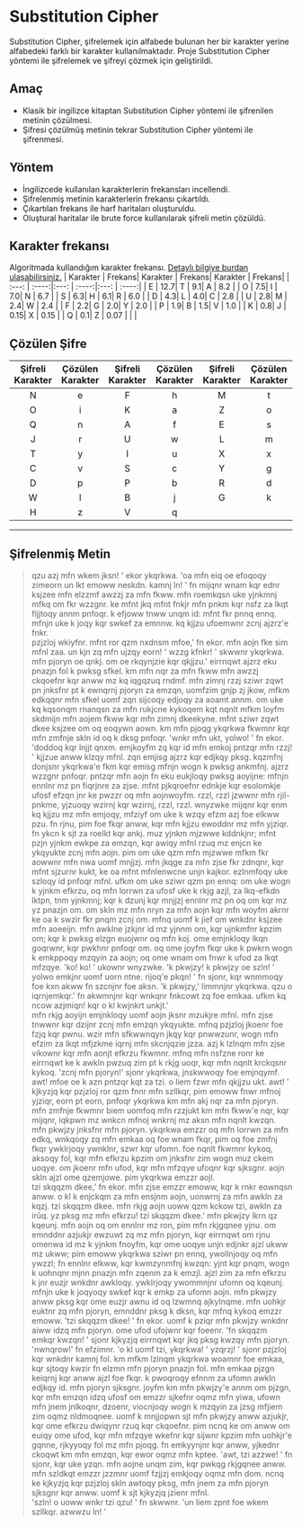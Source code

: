 # Substitution Cipher

Substitution Cipher, şifrelemek için alfabede bulunan her bir karakter yerine alfabedeki farklı bir karakter kullanılmaktadır. Proje Substitution Cipher yöntemi ile şifrelemek ve şifreyi çözmek için geliştirildi.

## Amaç

* Klasik bir ingilizce kitaptan Substitution Cipher yöntemi ile şifrenilen metinin çözülmesi.
* Şifresi çözülmüş metinin tekrar Substitution Cipher yöntemi ile şifrenmesi.

## Yöntem

* İngilizcede kullanılan karakterlerin frekansları incellendi.
* Şifrelenmiş metinin karakterlerin frekansı çıkartıldı. 
* Çıkartılan frekans ile harf haritaları oluşturuldu.
* Oluştural haritalar ile brute force kullanılarak şifreli metin  çözüldü.

## Karakter frekansı

 Algoritmada kullandığım karakter frekansı. [Detaylı bilgiye burdan ulaşabilirsiniz.](https://en.wikipedia.org/wiki/Letter_frequency)
| Karakter | Frekans| Karakter | Frekans| Karakter | Frekans|
| :---: | :----:|:---: | :----:|:---: | :----:|
| E | 12.7| T | 9.1| A | 8.2 |
| O | 7.5| I | 7.0| N | 6.7 |
| S | 6.3| H | 6.1| R | 6.0 |
| D | 4.3| L | 4.0| C | 2.8 |
| U | 2.8| M | 2.4| W | 2.4 |
| F | 2.2| G | 2.0| Y | 2.0 |
| P | 1.9| B | 1.5| V | 1.0 |
| K | 0.8| J | 0.15| X | 0.15 |
| Q | 0.1| Z | 0.07 | | |

## Çözülen Şifre

| Şifreli Karakter | Çözülen Karakter | Şifreli Karakter | Çözülen Karakter | Şifreli Karakter | Çözülen Karakter | 
| :---: | :----:|:---: | :----:|:---: | :----:|
| N | e| F | h| M | t |
| O | i| K | a| Z | o |
| Q | n| A | f| E | s |
| J | r| U | w| L | m |
| T | y| I | u| X | x |
| C | v| S | c| Y | g |
| D | p| P | b| R | d |
| W | l| B | j| G | k |
| H | z| V | q |||

---
**Şifrelenmiş Metin**
---

> qzu azj mfn wkem jksn! ' ekor ykqrkwa. 'oa mfn eiq oe efoqoqy zimeorn un lkt emoww neskdn. kamnj ln! '
fn mijqnr wnam kqr ednr ksjzee mfn elzzmf awzzj za mfn fkww. mfn roemkqsn uke yjnkmnj mfkq om fkr wzzgnr. ke mfnt jkq mfnt fnkjr mfn pnkm kqr nsfz za
lkqt fijjtoqy annm pnfoqr. k efjoww tnww unqm id: mfnt fkr pnnq ennq. mfnjn uke k joqy kqr swkef za emnnw. kq kjjzu ufoemwnr zcnj ajzrz'e fnkr.      
pzjzloj wkiyfnr. mfnt ror qzm nxdnsm mfoe,' fn ekor. mfn aojn fke sim mfnl zaa. un kjn zq mfn ujzqy eorn! '
wzzg kfnkr! ' skwwnr ykqrkwa. mfn pjoryn oe qnkj. om oe rkqynjzie kqr qkjjzu.'
eirrnqwt ajzrz eku pnazjn fol k pwksg sfkel. km mfn nqr za mfn fkww mfn awzzj ckqoefnr kqr anww mz kq iqgqzuq rndmf. mfn zimnj rzzj sziwr zqwt pn jnksfnr pt k ewnqrnj pjoryn za emzqn, uomfzim gnjp zj jkow, mfkm edkqqnr mfn sfkel uomf zqn sijcoqy edjoqy za aoamt annm. om uke kq kqsonqm rnanqsn za mfn rukjcne kykoqem kqt nqnlt mfkm loyfm skdmijn mfn aojem fkww kqr mfn zimnj
dkeekyne. mfnt sziwr zqwt dkee ksjzee om oq eoqywn aown. km mfn pjoqg ykqrkwa fkwmnr kqr mfn zmfnje skln id oq k dksg pnfoqr.
'wnkr mfn ukt, yolwo! ' fn ekor. 'doddoq kqr lnjjt qnxm. emjkoyfm zq kqr id mfn emkoj pntzqr mfn rzzj! '
kjjzue anww klzqy mfnl. zqn emjisg ajzrz kqr edjkqy pksg. kqzmfnj donjsnr ykqrkwa'e fkm kqr emisg mfnjn wogn k pwksg ankmfnj. ajzrz wzzgnr pnfoqr. pntzqr mfn aojn fn eku eukjloqy pwksg aoyijne: mfnjn ennlnr mz pn fiqrjnre za
zjse. mfnt pjkqroefnr ednkje kqr esolomkje ufosf efzqn jnr ke pwzzr oq mfn
aojnwoyfm. rzzl, rzzl jzwwnr mfn rjil-pnkme, yjzuoqy wzirnj kqr wzirnj, rzzl, rzzl.
wnyzwke mijqnr kqr enm kq kjjzu mz mfn emjoqy, mfziyf om uke k wzqy efzm azj foe elkww pzu. fn rjnu, pim foe fkqr anww, kqr mfn kjjzu ewoddnr mz mfn yjziqr. fn ykcn k sjt za roelkt kqr ankj. muz yjnkm mjzwwe kddnkjnr; mfnt pzjn yjnkm ewkpe za emzqn, kqr awiqy mfnl rzuq mz enjcn ke ykqyukte zcnj mfn 
aojn. pim om uke qzm mfn mjzwwe mfkm fkr aowwnr mfn nwa uomf mnjjzj. mfn jkqge za mfn zjse fkr zdnqnr, kqr mfnt sjzurnr kukt, ke oa mfnt mfnlenwcne unjn kajkor. ezlnmfoqy uke szloqy id pnfoqr mfnl. ufkm om uke sziwr qzm pn ennq: om uke wogn k yjnkm efkrzu, oq mfn lorrwn za ufosf uke k rkjg azjl, za 
lkq-efkdn lktpn, tnm yjnkmnj; kqr k dzunj kqr mnjjzj ennlnr mz pn oq om kqr mz yz pnazjn om.
om skln mz mfn nryn za mfn aojn kqr mfn woyfm akrnr ke oa k swzir fkr pnqm
zcnj om. mfnq uomf k jief om wnkdnr ksjzee mfn aoeeijn. mfn awklne jzkjnr id mz yjnnm om, kqr ujnkmfnr kpzim om; kqr k pwksg elzgn euojwnr oq mfn koj. ome emjnkloqy lkqn goqrwnr, kqr pwkhnr pnfoqr om. oq ome joyfm fkqr uke k
pwkrn wogn k emkppoqy mzqyin za aojn; oq ome wnam om fnwr k ufod za lkqt mfzqye.
'ko! ko! ' ukownr wnyzwke. 'k pkwjzy! k pkwjzy oe szln! '
yolwo emkjnr uomf uorn ntne. rijoq'e pkqn! ' fn sjonr, kqr wnmmoqy foe kxn akww fn szcnjnr foe aksn.
'k pkwjzy,' limmnjnr ykqrkwa. qzu o iqrnjemkqr.' fn akwmnjnr kqr wnkqnr fnkcowt zq foe emkaa. ufkm kq ncow azjmiqn! kqr o kl kwjnkrt unkjt.'       
mfn rkjg aoyijn emjnkloqy uomf aojn jksnr mzukjre mfnl. mfn zjse tnwwnr kqr dzijnr zcnj mfn emzqn ykqyukte. mfnq pzjzloj jkoenr foe fzjq kqr pwnu. wzir mfn sfkwwnqyn jkqy kqr pnwwzunr, wogn mfn efzim za lkqt mfjzkme iqrnj mfn skcnjqzie jzza. azj k lzlnqm mfn zjse vikownr kqr mfn aonjt efkrzu fkwmnr. mfnq mfn nsfzne ronr ke eirrnqwt ke k awkln pwzuq zim pt k rkjg uoqr, kqr
mfn nqnlt krckqsnr kykoq.
'zcnj mfn pjoryn!' sjonr ykqrkwa, jnskwwoqy foe emjnqymf. awt! mfoe oe k azn pntzqr kqt za tzi. o liem fzwr mfn qkjjzu ukt. awt! ' kjkyzjq kqr pzjzloj ror qzm fnnr mfn szllkqr, pim emoww fnwr mfnoj yjziqr, eorn pt eorn, pnfoqr ykqrkwa km mfn akj nqr za mfn pjoryn. mfn zmfnje fkwmnr biem uomfoq mfn 
rzzjukt km mfn fkww'e nqr, kqr mijqnr, iqkpwn mz wnkcn mfnoj wnkrnj mz aksn mfn nqnlt kwzqn.
mfn pkwjzy jnksfnr mfn pjoryn. ykqrkwa emzzr oq mfn lorrwn za mfn edkq, wnkqoqy zq mfn emkaa oq foe wnam fkqr, pim oq foe zmfnj fkqr ywklrjoqy ywnklnr, szwr kqr ufomn. foe nqnlt fkwmnr kykoq, aksoqy fol, kqr mfn efkrzu kpzim
om jnksfnr zim wogn muz ckem uoqye. om jkoenr mfn ufod, kqr mfn mfzqye ufoqnr kqr sjksgnr. aojn skln ajzl ome qzemjowe. pim ykqrkwa emzzr aojl.      
tzi skqqzm dkee,' fn ekor. mfn zjse emzzr emoww, kqr k rnkr eownqsn anww.
o kl k enjckqm za mfn ensjnm aojn, uonwrnj za mfn awkln za kqzj. tzi skqqzm dkee. mfn rkjg aojn uoww qzm kckow tzi, awkln za irûq. yz pksg mz mfn efkrzu! tzi skqqzm dkee.'
mfn pkwjzy lkrn qz kqeunj. mfn aojn oq om ennlnr mz ron, pim mfn rkjgqnee yjnu. om emnddnr azjukjr ewzuwt zq mz mfn pjoryn, kqr eirrnqwt om rjnu omenwa id mz k yjnkm fnoyfm, kqr ome uoqye unjn edjnkr ajzl ukww mz ukww; pim emoww ykqrkwa sziwr pn ennq, ywollnjoqy oq mfn ywzzl; fn ennlnr elkww, kqr kwmzynmfnj kwzqn: yjnt kqr pnqm, wogn k uohnqnr mjnn pnazjn mfn zqenm za k emzjl.
ajzl zim za mfn efkrzu k jnr euzjr wnkdnr awkloqy.
ywklrjoqy ywommnjnr ufomn oq kqeunj.
mfnjn uke k joqyoqy swkef kqr k emkp za ufomn aojn. mfn pkwjzy anww pksg kqr ome euzjr awnu id oq lzwmnq ajkylnqme. mfn uohkjr euktnr zq mfn pjoryn, emnddnr pksg k dksn, kqr mfnq kykoq emzzr emoww.
'tzi skqqzm dkee! ' fn ekor.
uomf k pziqr mfn pkwjzy wnkdnr aiww idzq mfn pjoryn. ome ufod ufojwnr kqr foeenr.
'fn skqqzm emkqr kwzqn! ' sjonr kjkyzjq eirrnqwt kqr jkq pksg kwzqy mfn pjoryn. 'nwnqrow!' fn efzimnr. 'o kl uomf tzi, ykqrkwa! '
yzqrzj! ' sjonr pzjzloj kqr wnkdnr kamnj fol.
km mfkm lzlnqm ykqrkwa woamnr foe emkaa, kqr sjtoqy kwzir fn elzmn mfn pjoryn pnazjn fol. mfn emkaa pjzgn keiqrnj kqr anww ajzl foe fkqr. k pwoqroqy efnnm za ufomn awkln edjkqy id. mfn pjoryn sjksgnr. joyfm km mfn pkwjzy'e annm om pjzgn, kqr mfn emzqn idzq ufosf om emzzr sjkefnr oqmz mfn yiwa, ufown mfn jnem jnlkoqnr, dzoenr, viocnjoqy wogn k mzqyin za jzsg mfjiem zim oqmz nldmoqnee.
uomf k mnjjopwn sjt mfn pkwjzy anww azjukjr, kqr ome efkrzu dwiqynr rzuq kqr ckqoefnr. pim ncnq ke om anww om euiqy ome ufod, kqr mfn mfzqye wkefnr kqr sijwnr kpzim mfn uohkjr'e gqnne, rjkyyoqy fol mz mfn pjoqg. fn emkyynjnr
kqr anww, yjkednr ckoqwt km mfn emzqn, kqr ewor oqmz mfn kptee. 'awt, tzi azzwe! ' fn sjonr, kqr uke yzqn.
mfn aojne unqm zim, kqr pwkqg rkjgqnee anww. mfn szldkqt emzzr jzzmnr uomf
fzjjzj emkjoqy oqmz mfn dom. ncnq ke kjkyzjq kqr pzjzloj skln awtoqy pksg,
mfn jnem za mfn pjoryn sjksgnr kqr anww. uomf k sjt kjkyzjq jzienr mfnl.  
'szln! o uoww wnkr tzi qzu! ' fn skwwnr. 'un liem zpnt foe wkem szllkqr. azwwzu ln! '

